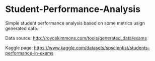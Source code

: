 # Student-Performance-Analysis
Simple student performance analysis based on some metrics usign generated data.

Data source: http://roycekimmons.com/tools/generated_data/exams

Kaggle page: https://www.kaggle.com/datasets/spscientist/students-performance-in-exams
